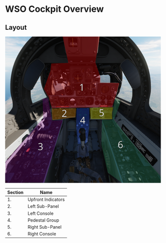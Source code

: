 # WSO Cockpit Overview

## Layout

![wso_pit_overview](../../img/wso_pit_overview.png)

| Section | Name               |
| ------- | ------------------ |
| 1.      | Upfront Indicators |
| 2.      | Left Sub-Panel     |
| 3.      | Left Console       |
| 4.      | Pedestal Group     |
| 5.      | Right Sub-Panel    |
| 6.      | Right Console      |
